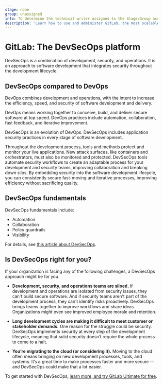 ```yaml
---
stage: none
group: unassigned
info: To determine the technical writer assigned to the Stage/Group associated with this page, see https://about.gitlab.com/handbook/product/ux/technical-writing/#assignments
description: 'Learn how to use and administer GitLab, the most scalable Git-based fully integrated platform for software development.'
---
```


# GitLab: The DevSecOps platform

 DevSecOps is a combination of development, security, and operations.
 It is an approach to software development that integrates security throughout the development lifecycle.

## DevSecOps compared to DevOps

DevOps combines development and operations, with the intent to increase the efficiency,
speed, and security of software development and delivery.

DevOps means working together to conceive, build, and deliver secure software at top speed.
DevOps practices include automation, collaboration, fast feedback, and iterative improvement.

DevSecOps is an evolution of DevOps. DevSecOps includes application security practices in every stage of software development.

Throughout the development process, tools and methods protect and monitor your live applications.
New attack surfaces, like containers and orchestrators, must also be monitored and protected.
DevSecOps tools automate security workflows to create an adaptable process for your development
and security teams, improving collaboration and breaking down silos.
By embedding security into the software development lifecycle, you can consistently secure fast-moving
and iterative processes, improving efficiency without sacrificing quality.

## DevSecOps fundamentals

DevSecOps fundamentals include:

- Automation
- Collaboration
- Policy guardrails
- Visibility

For details, see [this article about DevSecOps](https://about.gitlab.com/topics/devsecops/).

## Is DevSecOps right for you?

If your organization is facing any of the following challenges, a DevSecOps approach might be for you.

- **Development, security, and operations teams are siloed.**
  If development and operations are isolated from security issues,
  they can't build secure software. And if security teams aren't part of the development process,
  they can't identify risks proactively. DevSecOps brings teams together to improve workflows
  and share ideas. Organizations might even see improved employee morale and retention.

- **Long development cycles are making it difficult to meet customer or stakeholder demands.**
  One reason for the struggle could be security. DevSecOps implements security at every step of
  the development lifecycle, meaning that solid security doesn’t require the whole process to come to a halt.

- **You’re migrating to the cloud (or considering it).**
  Moving to the cloud often means bringing on new development processes, tools, and systems.
  It’s a great time to make processes faster and more secure — and DevSecOps could make that a lot easier.

To get started with DevSecOps,
[learn more, and try GitLab Ultimate for free](https://about.gitlab.com/solutions/security-compliance/).
